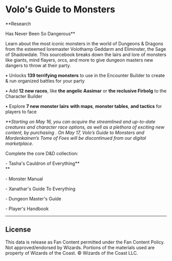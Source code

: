 # Volo's Guide to Monsters

**Research

 Has Never Been So Dangerous**

Learn about the most iconic monsters in the world of Dungeons & Dragons from the esteemed loremaster Volothamp Geddarm and Eliminster, the Sage of Shadowdale. This sourcebook breaks down the lairs and lore of monsters like giants, mind flayers, orcs, and more to give dungeon masters new dangers to throw at their party.

• Unlocks **139 terrifying monsters** to use in the Encounter Builder to create & run organized battles for your party<br>

• Add **12 new races**, like **the angelic Aasimar** or **the reclusive Firbolg** to the Character Builder <br>

• Explore **7 new monster lairs** **with maps**, **monster tables**, **and tactics** for players to face

*\*\**Starting on May 16, you can acquire the streamlined and up-to-date creatures and character race options, as well as a plethora of exciting new content, by purchasing . On May 17, Volo’s Guide to Monsters and Mordenkainen’s Tome of Foes will be discontinued from our digital marketplace.**

Complete the core D&D collection:<br>

\- Tasha's Cauldron of Everything**<br>**

\- Monster Manual

\- Xanathar's Guide To Everything<br>

\- Dungeon Master's Guide<br>

\- Player's Handbook

---

## License

This data is release as Fan Content permitted under the Fan Content Policy. Not approved/endorsed by Wizards. Portions of the materials used are property of Wizards of the Coast. © Wizards of the Coast LLC.
